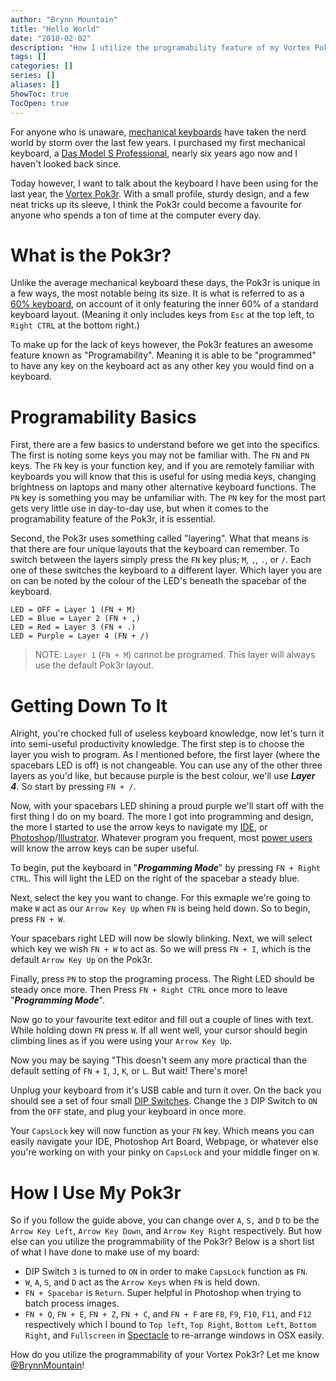 ```yaml
---
author: "Brynn Mountain"
title: "Hello World"
date: "2018-02-02"
description: "How I utilize the programability feature of my Vortex Pok3r keyboard."
tags: []
categories: []
series: []
aliases: []
ShowToc: true
TocOpen: true
---
```

For anyone who is unaware, [mechanical keyboards](https://www.youtube.com/watch?v=B8jX2DpHA5E) have taken the nerd world by storm over the last few years. I purchased my first mechanical keyboard, a [Das Model S Professional](http://www.daskeyboard.com/model-s-professional/), nearly six years ago now and I haven't looked back since. 

Today however, I want to talk about the keyboard I have been using for the last year, the [Vortex Pok3r](http://www.vortexgear.tw/vortex2_2.asp?kind=47&kind2=220&kind3=&kind4=1010). With a small profile, sturdy design, and a few neat tricks up its sleeve, I think the Pok3r could become a favourite for anyone who spends a ton of time at the computer every day.

# What is the Pok3r?

Unlike the average mechanical keyboard these days, the Pok3r is unique in a few ways, the most notable being its size. It is what is referred to as a [60% keyboard](https://deskthority.net/wiki/60%25), on account of it only featuring the inner 60% of a standard keyboard layout. (Meaning it only includes keys from `Esc` at the top left, to `Right CTRL` at the bottom right.)

To make up for the lack of keys however, the Pok3r features an awesome feature known as "Programability". Meaning it is able to be "programmed" to have any key on the keyboard act as any other key you would find on a keyboard.

# Programability Basics

First, there are a few basics to understand before we get into the specifics. The first is noting some keys you may not be familiar with. The `FN` and `PN` keys. The `FN` key is your function key, and if you are remotely familiar with keyboards you will know that this is useful for using media keys, changing brightness on laptops and many other alternative keyboard functions. The `PN` key is something you may be unfamiliar with. The `PN` key for the most part gets very little use in day-to-day use, but when it comes to the programability feature of the Pok3r, it is essential.

Second, the Pok3r uses something called "layering". What that means is that there are four unique layouts that the keyboard can remember. To switch between the layers simply press the `FN` key plus; `M`, `,`, `.`, or `/`. Each one of these switches the keyboard to a different layer. Which layer you are on can be noted by the colour of the LED's beneath the spacebar of the keyboard.
```
LED = OFF = Layer 1 (FN + M)
LED = Blue = Layer 2 (FN + ,)
LED = Red = Layer 3 (FN + .)
LED = Purple = Layer 4 (FN + /)
```
> NOTE: `Layer 1` (`FN + M`) cannot be programed. This layer will always use the default Pok3r layout.

# Getting Down To It

Alright, you're chocked full of useless keyboard knowledge, now let's turn it into semi-useful productivity knowledge. The first step is to choose the layer you wish to program. As I mentioned before, the first layer (where the spacebars LED is off) is not changeable. You can use any of the other three layers as you'd like, but because purple is the best colour, we'll use ***Layer 4***. So start by pressing `FN + /`.

Now, with your spacebars LED shining a proud purple we'll start off with the first thing I do on my board. The more I got into programming and design, the more I started to use the arrow keys to navigate my [IDE](https://en.wikipedia.org/wiki/Integrated_development_environment), or [Photoshop](https://en.wikipedia.org/wiki/Adobe_Photoshop)/[Illustrator](https://en.wikipedia.org/wiki/Adobe_Illustrator). Whatever program you frequent, most [power users](https://en.wikipedia.org/wiki/Power_user) will know the arrow keys can be super useful. 

To begin, put the keyboard in "***Progamming Mode***" by pressing `FN + Right CTRL`. This will light the LED on the right of the spacebar a steady blue.

Next, select the key you want to change. For this exmaple we're going to make `W` act as our `Arrow Key Up` when `FN` is being held down. So to begin, press `FN + W`.

Your spacebars right LED will now be slowly blinking. Next, we will select which key we wish `FN + W` to act as. So we will press `FN + I`, which is the default `Arrow Key Up` on the Pok3r.

Finally, press `PN` to stop the programing process. The Right LED should be steady once more. Then Press `FN + Right CTRL` once more to leave "***Programming Mode***".

Now go to your favourite text editor and fill out a couple of lines with text. While holding down `FN` press `W`. If all went well, your cursor should begin climbing lines as if you were using your `Arrow Key Up`.

Now you may be saying "This doesn't seem any more practical than the default setting of `FN` + `I`, `J`, `K`, or `L`. But wait! There's more!

Unplug your keyboard from it's USB cable and turn it over. On the back you should see a set of four small [DIP Switches](https://en.wikipedia.org/wiki/DIP_switch). Change the `3` DIP Switch to `ON` from the `OFF` state, and plug your keyboard in once more.

Your `CapsLock` key will now function as your `FN` key. Which means you can easily navigate your IDE, Photoshop Art Board, Webpage, or whatever else you're working on with your pinky on `CapsLock` and your middle finger on `W`.

# How I Use My Pok3r

So if you follow the guide above, you can change over `A`, `S,` and `D` to be the `Arrow Key Left`, `Arrow Key Down`, and `Arrow Key Right` respectively. But how else can you utilize the programmability of the Pok3r? Below is a short list of what I have done to make use of my board:

- DIP Switch `3` is turned to `ON` in order to make `CapsLock` function as `FN`.
- `W`, `A`, `S`, and `D` act as the `Arrow Keys` when `FN` is held down.
- `FN + Spacebar` is `Return`. Super helpful in Photoshop when trying to batch process images.
- `FN + Q`, `FN + E`, `FN + Z`, `FN + C`, and `FN + F` are `F8`, `F9`, `F10`, `F11`, and `F12` respectively which I bound to `Top left`, `Top Right`, `Bottom Left`, `Bottom Right`, and `Fullscreen` in [Spectacle](https://www.spectacleapp.com/) to re-arrange windows in OSX easily.

How do you utilize the programmability of your Vortex Pok3r? Let me know [@BrynnMountain](twitter.com/brynnmountain)!